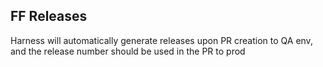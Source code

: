 ## FF Releases

Harness will automatically generate releases upon PR creation to QA env, and the release number should be used in the PR to prod
